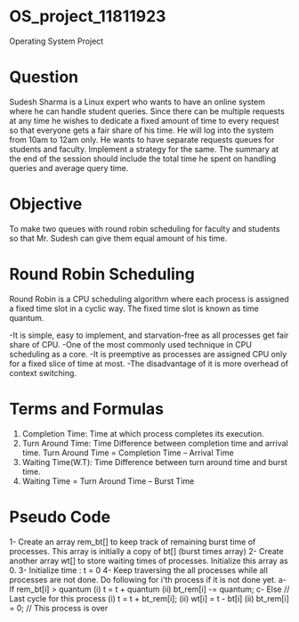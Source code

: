 # OS_project_11811923
Operating System Project


# Question
Sudesh Sharma is a Linux expert who wants to have an online system where he can handle student queries. Since there can be multiple requests at any time he wishes to dedicate a fixed amount of time to every request so that everyone gets a fair share of his time. He will log into the system from 10am to 12am only. He wants to have separate requests queues for students and faculty. Implement a strategy for the same. The summary at the end of the session should include the total time he spent on handling queries and average query time.


# Objective
To make two queues with round robin scheduling for faculty and students so that Mr. Sudesh can give them equal amount of his time.


# Round Robin Scheduling
Round Robin is a CPU scheduling algorithm where each process is assigned a fixed time slot in a cyclic way. The fixed time slot is known as time quantum.

-It is simple, easy to implement, and starvation-free as all processes get fair share of CPU.
-One of the most commonly used technique in CPU scheduling as a core.
-It is preemptive as processes are assigned CPU only for a fixed slice of time at most.
-The disadvantage of it is more overhead of context switching.


# Terms and Formulas
1. Completion Time: Time at which process completes its execution.
2. Turn Around Time: Time Difference between completion time and arrival time. Turn Around Time = Completion Time – Arrival Time
3. Waiting Time(W.T): Time Difference between turn around time and burst time.
4. Waiting Time = Turn Around Time – Burst Time


# Pseudo Code
1- Create an array rem_bt[] to keep track of remaining
   burst time of processes. This array is initially a 
   copy of bt[] (burst times array)
2- Create another array wt[] to store waiting times
   of processes. Initialize this array as 0.
3- Initialize time : t = 0
4- Keep traversing the all processes while all processes
   are not done. Do following for i'th process if it is
   not done yet.
    a- If rem_bt[i] > quantum
       (i)  t = t + quantum
       (ii) bt_rem[i] -= quantum;
    c- Else // Last cycle for this process
       (i)  t = t + bt_rem[i];
       (ii) wt[i] = t - bt[i]
       (ii) bt_rem[i] = 0; // This process is over
